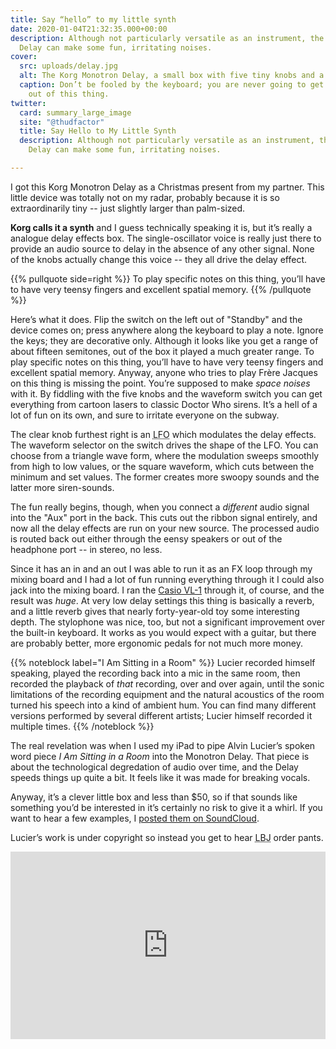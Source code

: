 ```yaml
---
title: Say “hello” to my little synth
date: 2020-01-04T21:32:35.000+00:00
description: Although not particularly versatile as an instrument, the Korg Monotron
  Delay can make some fun, irritating noises.
cover:
  src: uploads/delay.jpg
  alt: The Korg Monotron Delay, a small box with five tiny knobs and a waveform switch
  caption: Don’t be fooled by the keyboard; you are never going to get a precise note
    out of this thing.
twitter:
  card: summary_large_image
  site: "@thudfactor"
  title: Say Hello to My Little Synth
  description: Although not particularly versatile as an instrument, the Korg Monotron
    Delay can make some fun, irritating noises.

---
```

<span>I got this Korg Monotron Delay</span> as a Christmas present from my partner. This little device was totally not on my radar, probably because it is so extraordinarily tiny -- just slightly larger than palm-sized.

**Korg calls it a synth** and I guess technically speaking it is, but it’s really a analogue delay effects box. The single-oscillator voice is really just there to provide an audio source to delay in the absence of any other signal. None of the knobs actually change this voice -- they all drive the delay effect.

{{% pullquote side=right %}}
To play specific notes on this thing, you’ll have to have very teensy fingers and excellent spatial memory.
{{% /pullquote %}}

Here’s what it does. Flip the switch on the left out of "Standby" and the device comes on; press anywhere along the keyboard to play a note. Ignore the keys; they are decorative only. Although it looks like you get a range of about fifteen semitones, out of the box it played a much greater range. To play specific notes on this thing, you’ll have to have very teensy fingers and excellent spatial memory. Anyway, anyone who tries to play Frère Jacques on this thing is missing the point. You’re supposed to make _space noises_ with it. By fiddling with the five knobs and the waveform switch you can get everything from cartoon lasers to classic Doctor Who sirens. It’s a hell of a lot of fun on its own, and sure to irritate everyone on the subway.

The clear knob furthest right is an <abbr title="Low Frequency Oscillator">LFO</abbr> which modulates the delay effects. The waveform selector on the switch drives the shape of the <abbr>LFO</abbr>. You can choose from a triangle wave form, where the modulation sweeps smoothly from high to low values, or the square waveform, which cuts between the minimum and set values. The former creates more swoopy sounds and the latter more siren-sounds.

The fun really begins, though, when you connect a _different_ audio signal into the "Aux" port in the back. This cuts out the ribbon signal entirely, and now all the delay effects are run on your new source. The processed audio is routed back out either through the eensy speakers or out of the headphone port -- in stereo, no less.

Since it has an in and an out I was able to run it as an FX loop through my mixing board and I had a lot of fun running everything through it I could also jack into the mixing board. I ran the [Casio VL-1](https://www.elfinjohn.com/2019/04/my-first-instrument-the-casio-vl-tone-vl-1/) through it, of course, and the result was _huge_. At very low delay settings this thing is basically a reverb, and a little reverb gives that nearly forty-year-old toy some interesting depth. The stylophone was nice, too, but not a significant improvement over the built-in keyboard. It works as you would expect with a guitar, but there are probably better, more ergonomic pedals for not much more money.

{{% noteblock label="I Am Sitting in a Room" %}}
Lucier recorded himself speaking, played the recording back into a mic in the same room, then recorded the playback of _that_ recording, over and over again, until the sonic limitations of the recording equipment and the natural acoustics of the room turned his speech into a kind of ambient hum. You can find many different versions performed by several different artists; Lucier himself recorded it multiple times.
{{% /noteblock %}}

The real revelation was when I used my iPad to pipe Alvin Lucier’s spoken word piece _I Am Sitting in a Room_ into the Monotron Delay. That piece is about the technological degredation of audio over time, and the Delay speeds things up quite a bit. It feels like it was made for breaking vocals.

Anyway, it’s a clever little box and less than $50, so if that sounds like something you’d be interested in it’s certainly no risk to give it a whirl. If you want to hear a few examples, I [posted them on SoundCloud](https://soundcloud.com/elfin-john/sets/this-is-a-bad-idea). 

Lucier’s work is under copyright so instead you get to hear <abbr title="Lyndon Johnson">LBJ</abbr> order pants.

<iframe width="100%" height="300" scrolling="no" frameborder="no" allow="autoplay" src="https://w.soundcloud.com/player/?url=https%3A//api.soundcloud.com/playlists/955330000&color=%23ff5500&auto_play=false&hide_related=false&show_comments=true&show_user=true&show_reposts=false&show_teaser=true&visual=true"></iframe>